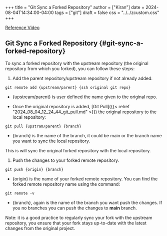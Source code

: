 +++
title = "Git Sync a Forked Repository"
author = ["Kiran"]
date = 2024-08-04T14:34:00-04:00
tags = ["git"]
draft = false
css = "../../zcustom.css"
+++

[Reference Video](https://www.youtube.com/watch?v=oJoyyTxtRRg)


## Git Sync a Forked Repository {#git-sync-a-forked-repository}

To sync a forked repository with the upstream repository (the original repository from which you forked), you can follow these steps:

1.  Add the parent repository/upstream repository if not already added:

<!--listend-->

```linux
git remote add {upstream/parent} {ssh original git repo}
```

-   {upstream/parent} is user defined the name given to the original repo.

-   Once the original repository is added, [Git Pull]({{< relref "2024_08_04_12_24_44_git_pull.md" >}})  the original repository to the local repository:

<!--listend-->

```linux
git pull {upstram/parent} {branch}
```

-   {branch} is the name of the branch, it could be main or the branch name you want to sync the local repository.

This is will sync the original forked repository with the local repository.

1.  Push the changes to your forked remote repository.

<!--listend-->

```linux
git push {origin} {branch}
```

-   {origin} is the name of your forked remote repository. You can find the forked remote repository name using the command:

<!--listend-->

```linux
git remote -v
```

-   {branch}, again is the name of the branch you want push the changes. If you no branches you can push the changes to **main** branch.

Note: it is a good practice to regularly sync your fork with the upstream repository, you ensure that your fork stays up-to-date with the latest changes from the original project.
